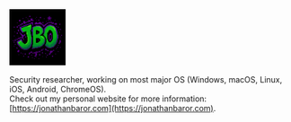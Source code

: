 <img src="bbs_small.png" height=100px width=100px>

Security researcher, working on most major OS (Windows, macOS, Linux, iOS, Android, ChromeOS).  
Check out my personal website for more information: [https://jonathanbaror.com](https://jonathanbaror.com).
